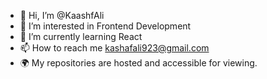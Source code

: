 - 👋 Hi, I’m @KaashfAli
- 👀 I’m interested in Frontend Development
- 🌱 I’m currently learning React
- 📫 How to reach me kashafali923@gmail.com
- 🌍 My repositories are hosted and accessible for viewing.

<!---
KaashfAli/KaashfAli is a ✨ special ✨ repository because its `README.md` (this file) appears on your GitHub profile.
You can click the Preview link to take a look at your changes.
--->
